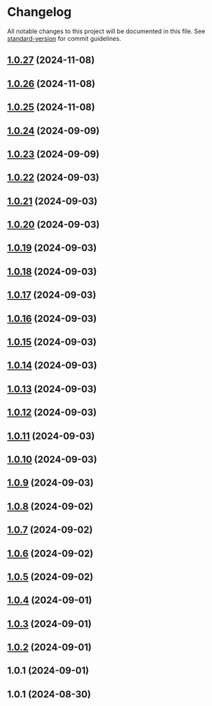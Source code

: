 # Changelog

All notable changes to this project will be documented in this file. See [standard-version](https://github.com/conventional-changelog/standard-version) for commit guidelines.

## [1.0.27](https://github.com/maemreyo/i18n-types-gen/compare/v1.0.26...v1.0.27) (2024-11-08)



## [1.0.26](https://github.com/maemreyo/i18n-types-gen/compare/v1.0.25...v1.0.26) (2024-11-08)



## [1.0.25](https://github.com/maemreyo/i18n-types-gen/compare/v1.0.24...v1.0.25) (2024-11-08)



## [1.0.24](https://github.com/maemreyo/i18n-types-gen/compare/v1.0.23...v1.0.24) (2024-09-09)



## [1.0.23](https://github.com/maemreyo/i18n-types-gen/compare/v1.0.22...v1.0.23) (2024-09-09)



## [1.0.22](https://github.com/maemreyo/i18n-types-gen/compare/v1.0.21...v1.0.22) (2024-09-03)



## [1.0.21](https://github.com/maemreyo/i18n-types-gen/compare/v1.0.20...v1.0.21) (2024-09-03)



## [1.0.20](https://github.com/maemreyo/i18n-types-gen/compare/v1.0.19...v1.0.20) (2024-09-03)



## [1.0.19](https://github.com/maemreyo/i18n-types-gen/compare/v1.0.18...v1.0.19) (2024-09-03)



## [1.0.18](https://github.com/maemreyo/i18n-types-gen/compare/v1.0.17...v1.0.18) (2024-09-03)



## [1.0.17](https://github.com/maemreyo/i18n-types-gen/compare/v1.0.16...v1.0.17) (2024-09-03)



## [1.0.16](https://github.com/maemreyo/i18n-types-gen/compare/v1.0.15...v1.0.16) (2024-09-03)



## [1.0.15](https://github.com/maemreyo/i18n-types-gen/compare/v1.0.14...v1.0.15) (2024-09-03)



## [1.0.14](https://github.com/maemreyo/i18n-types-gen/compare/v1.0.13...v1.0.14) (2024-09-03)



## [1.0.13](https://github.com/maemreyo/i18n-types-gen/compare/v1.0.12...v1.0.13) (2024-09-03)



## [1.0.12](https://github.com/maemreyo/i18n-types-gen/compare/v1.0.11...v1.0.12) (2024-09-03)



## [1.0.11](https://github.com/maemreyo/i18n-types-gen/compare/v1.0.10...v1.0.11) (2024-09-03)



## [1.0.10](https://github.com/maemreyo/i18n-types-gen/compare/v1.0.9...v1.0.10) (2024-09-03)



## [1.0.9](https://github.com/maemreyo/i18n-types-gen/compare/v1.0.8...v1.0.9) (2024-09-03)



## [1.0.8](https://github.com/maemreyo/i18n-types-gen/compare/v1.0.7...v1.0.8) (2024-09-02)



## [1.0.7](https://github.com/maemreyo/i18n-types-gen/compare/v1.0.6...v1.0.7) (2024-09-02)



## [1.0.6](https://github.com/maemreyo/i18n-types-gen/compare/v1.0.5...v1.0.6) (2024-09-02)



## [1.0.5](https://github.com/maemreyo/i18n-types-gen/compare/v1.0.4...v1.0.5) (2024-09-02)



## [1.0.4](https://github.com/maemreyo/i18n-types-gen/compare/v1.0.3...v1.0.4) (2024-09-01)



## [1.0.3](https://github.com/maemreyo/i18n-types-gen/compare/v1.0.2...v1.0.3) (2024-09-01)

## [1.0.2](https://github.com/maemreyo/i18n-types-gen/compare/v1.0.1...v1.0.2) (2024-09-01)

## 1.0.1 (2024-09-01)

## 1.0.1 (2024-08-30)
